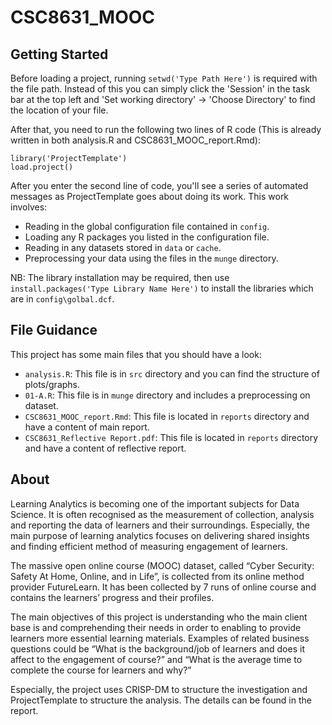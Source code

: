 # CSC8631_MOOC

## Getting Started
Before loading a project, running `setwd('Type Path Here')` is required with
the file path. Instead of this you can simply click the 'Session' in the task bar
at the top left and 'Set working directory' -> 'Choose Directory' to find the location
of your file.

After that, you need to run the following two lines of R code (This is already written in both analysis.R and CSC8631_MOOC_report.Rmd):

	library('ProjectTemplate')
	load.project()

After you enter the second line of code, you'll see a series of automated
messages as ProjectTemplate goes about doing its work. This work involves:


* Reading in the global configuration file contained in `config`.
* Loading any R packages you listed in the configuration file.
* Reading in any datasets stored in `data` or `cache`.
* Preprocessing your data using the files in the `munge` directory.

NB: The library installation may be required, then use `install.packages('Type Library Name Here')` to install the libraries which are in `config\golbal.dcf`.

## File Guidance
This project has some main files that you should have a look:


- `analysis.R`: This file is in `src` directory and you can find the structure of plots/graphs.
- `01-A.R`: This file is in `munge` directory and includes a preprocessing on dataset.
- `CSC8631_MOOC_report.Rmd`: This file is located in `reports` directory and have a content of main report. 
- `CSC8631_Reflective Report.pdf`: This file is located in `reports` directory and have a content of reflective report. 

## About
Learning Analytics is becoming one of the important subjects for Data Science. It is often recognised as the measurement of collection, analysis and reporting the data of learners and their surroundings. Especially, the main purpose of learning analytics focuses on delivering shared insights and finding efficient method of measuring engagement of learners. 

The massive open online course (MOOC) dataset, called “Cyber Security: Safety At Home, Online, and in Life”, is collected from its online method provider FutureLearn. It has been collected by 7 runs of online course and contains the learners’ progress and their profiles. 

The main objectives of this project is understanding who the main client base is and comprehending their needs in order to enabling to provide learners more essential learning materials. Examples of related business questions could be “What is the background/job of learners and does it affect to the engagement of course?” and “What is the average time to complete the course for learners and why?”

Especially, the project uses CRISP-DM to structure the investigation and ProjectTemplate to structure the analysis. The details can be found in the report.
